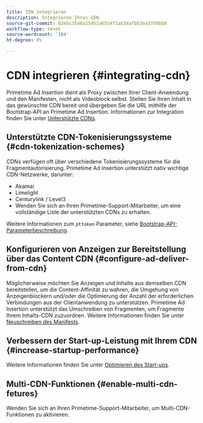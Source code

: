 ```yaml
---
title: CDN integrieren
description: Integrieren Ihres CDN
source-git-commit: 02ebc3548a254b2a6554f1ab34afbb3ea5f09bb8
workflow-type: tm+mt
source-wordcount: '184'
ht-degree: 0%

---
```


# CDN integrieren {#integrating-cdn}

Primetime Ad Insertion dient als Proxy zwischen Ihrer Client-Anwendung und den Manifesten, nicht als Videoblock selbst. Stellen Sie Ihren Inhalt in das gewünschte CDN bereit und übergeben Sie die URL mithilfe der Bootstrap-API an Primetime Ad Insertion. Informationen zur Integration finden Sie unter [Unterstützte CDNs](/help/primetime-ad-insertion/technical-reference/supported-cdns.md).

## Unterstützte CDN-Tokenisierungssysteme {#cdn-tokenization-schemes}

CDNs verfügen oft über verschiedene Tokenisierungssysteme für die Fragmentautorisierung. Primetime Ad Insertion unterstützt nativ wichtige CDN-Netzwerke, darunter:

* Akamai
* Limelight
* Centurylink / Level3
* Wenden Sie sich an Ihren Primetime-Support-Mitarbeiter, um eine vollständige Liste der unterstützten CDNs zu erhalten.

Weitere Informationen zum `pttoken` Parameter, siehe [Bootstrap-API-Parameterbeschreibung](/help/primetime-ad-insertion/technical-reference/bootstrap-api.md#parameter-description).

## Konfigurieren von Anzeigen zur Bereitstellung über das Content CDN {#configure-ad-deliver-from-cdn}

Möglicherweise möchten Sie Anzeigen und Inhalte aus demselben CDN bereitstellen, um die Content-Affinität zu wahren, die Umgehung von Anzeigenblockern und/oder die Optimierung der Anzahl der erforderlichen Verbindungen aus der Clientanwendung zu unterstützen. Primetime Ad Insertion unterstützt das Umschreiben von Fragmenten, um Fragmente Ihrem Inhalts-CDN zuzuordnen. Weitere Informationen finden Sie unter [Neuschreiben des Manifests](/help/primetime-ad-insertion/technical-reference/manifest-rewriting.md).

## Verbessern der Start-up-Leistung mit Ihrem CDN {#increase-startup-performance}

Weitere Informationen finden Sie unter [Optimieren des Start-ups](/help/primetime-ad-insertion/best-practices/optimize-video-startup-time.md).

## Multi-CDN-Funktionen {#enable-multi-cdn-fetures}

Wenden Sie sich an Ihren Primetime-Support-Mitarbeiter, um Multi-CDN-Funktionen zu aktivieren.
